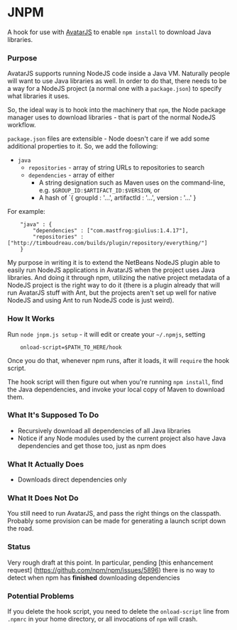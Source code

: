 JNPM
==============

A hook for use with [AvatarJS](https://avatar-js.java.net/) to enable `npm install`
to download Java libraries.

### Purpose

AvatarJS supports running NodeJS code inside a Java VM.  Naturally people will
want to use Java libraries as well.  In order to do that, there needs to be a 
way for a NodeJS project (a normal one with a `package.json`) to specify what
libraries it uses.

So, the ideal way is to hook into the machinery that `npm`, the Node package 
manager uses to download libraries - that is part of the normal NodeJS workflow.

`package.json` files are extensible - Node doesn't care if we add some additional
properties to it.  So, we add the following:

 * `java`
    * `repositories` - array of string URLs to repositories to search
    * `dependencies` - array of either
        * A string designation such as Maven uses on the command-line, e.g. `$GROUP_ID:$ARTIFACT_ID:$VERSION`, or
        * A hash of `{ groupId : '...', artifactId : '...', version : '...' }

For example:

        "java" : {
            "dependencies" : ["com.mastfrog:giulius:1.4.17"],
            "repositories" : ["http://timboudreau.com/builds/plugin/repository/everything/"]
        }

My purpose in writing it is to extend the NetBeans NodeJS plugin able to easily
run NodeJS applications in AvatarJS when the project uses Java libraries.  And
doing it through npm, utilizing the native project metadata of a NodeJS project
is the right way to do it (there is a plugin already that will run AvatarJS stuff
with Ant, but the projects aren't set up well for native NodeJS and using Ant to
run NodeJS code is just weird).

### How It Works

Run `node jnpm.js setup` - it will edit or create your `~/.npmjs`, setting

        onload-script=$PATH_TO_HERE/hook

Once you do that, whenever npm runs, after it loads, it will `require` the hook script.

The hook script will then figure out when you're running `npm install`, find the
Java dependencies, and invoke your local copy of Maven to download them.

### What It's Supposed To Do

 * Recursively download all dependencies of all Java libraries
 * Notice if any Node modules used by the current project also have Java
dependencies and get those too, just as npm does

### What It Actually Does

 * Downloads direct dependencies only

### What It Does Not Do

You still need to run AvatarJS, and pass the right things on the classpath.
Probably some provision can be made for generating a launch script down the 
road.

### Status

Very rough draft at this point.  In particular, pending 
[this enhancement request] (https://github.com/npm/npm/issues/5896) there is no
way to detect when npm has **finished** downloading dependencies

### Potential Problems

If you delete the hook script, you need to delete the `onload-script` line from
`.npmrc` in your home directory, or all invocations of `npm` will crash.
